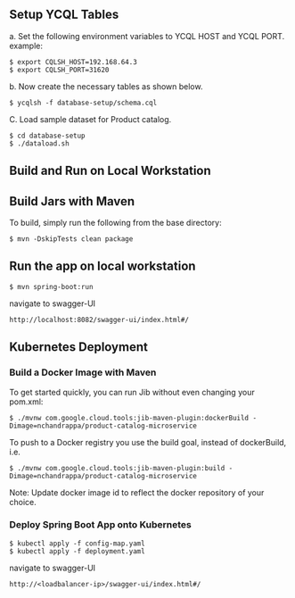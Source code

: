 ## Setup YCQL Tables

a. Set the following environment variables to YCQL HOST and YCQL PORT.  example: 

```
$ export CQLSH_HOST=192.168.64.3
$ export CQLSH_PORT=31620
```

b. Now create the necessary tables as shown below. 

```
$ ycqlsh -f database-setup/schema.cql
```

C. Load sample dataset for Product catalog. 

```
$ cd database-setup
$ ./dataload.sh
```

## Build and Run on Local Workstation

## Build Jars with Maven 
To build, simply run the following from the base directory:

```
$ mvn -DskipTests clean package
```

## Run the app on local workstation

```
$ mvn spring-boot:run
```

navigate to swagger-UI

```
http://localhost:8082/swagger-ui/index.html#/
```


## Kubernetes Deployment


### Build a Docker Image with Maven

To get started quickly, you can run Jib without even changing your pom.xml:

```
$ ./mvnw com.google.cloud.tools:jib-maven-plugin:dockerBuild -Dimage=nchandrappa/product-catalog-microservice
```

To push to a Docker registry you use the build goal, instead of dockerBuild, i.e.

```
$ ./mvnw com.google.cloud.tools:jib-maven-plugin:build -Dimage=nchandrappa/product-catalog-microservice
```

Note: Update docker image id to reflect the docker repository of your choice.


### Deploy Spring Boot App onto Kubernetes


```
$ kubectl apply -f config-map.yaml
$ kubectl apply -f deployment.yaml
```

navigate to swagger-UI

```
http://<loadbalancer-ip>/swagger-ui/index.html#/
```